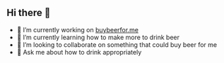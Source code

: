 ## Hi there 👋

- 🔭 I’m currently working on [buybeerfor.me](buybeerfor.me)
- 🌱 I’m currently learning how to make more to drink beer
- 👯 I’m looking to collaborate on something that could buy beer for me
- 💬 Ask me about how to drink appropriately
